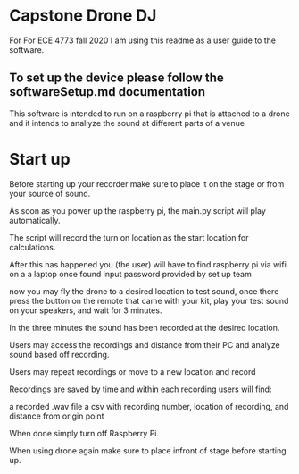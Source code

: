 # Capstone Drone DJ
For For ECE 4773 fall 2020
I am using this readme as a user guide to the software. 

## To set up the device please follow the softwareSetup.md documentation

This software is intended to run on a raspberry pi that is attached to a drone and it intends to analiyze the sound at different parts of a venue

# Start up
Before starting up your recorder make sure to place it on the stage or from your source of sound.

As soon as you power up the raspberry pi, the main.py script will play automatically.

The script will record the turn on location as the start location for calculations.

After this has happened you (the user) will have to find raspberry pi via wifi on a a laptop once found input password provided by set up team

now you may fly the drone to a desired location to test sound, once there press the button on the remote that came with your kit, play your test sound on your speakers, and wait for 3 minutes.

In the three minutes the sound has been recorded at the desired location.

Users may access the recordings and distance from their PC and analyze sound based off recording.

Users may repeat recordings or move to a new location and record

Recordings are saved by time and within each recording users will find:
  
  a recorded .wav file
  a csv with recording number, location of recording, and distance from origin point
  
When done simply turn off Raspberry Pi. 

When using drone again make sure to place infront of stage before starting up.
